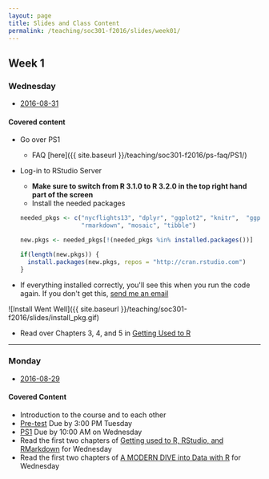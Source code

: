 ```yaml
---
layout: page
title: Slides and Class Content
permalink: /teaching/soc301-f2016/slides/week01/
---
```


## Week 1

### Wednesday
- <a href = "{{ site.baseurl }}/teaching/soc301-f2016/slides/week-01/01b.html">2016-08-31</a>

#### Covered content
- Go over PS1
    - FAQ [here]({{ site.baseurl }}/teaching/soc301-f2016/ps-faq/PS1/)
- Log-in to RStudio Server
    - **Make sure to switch from R 3.1.0 to R 3.2.0 in the top right hand part of the screen**
    - Install the needed packages
    
    ```r
    needed_pkgs <- c("nycflights13", "dplyr", "ggplot2", "knitr",  "ggplot2movies", "dygraphs", 
                     "rmarkdown", "mosaic", "tibble")

    new.pkgs <- needed_pkgs[!(needed_pkgs %in% installed.packages())]

    if(length(new.pkgs)) {
      install.packages(new.pkgs, repos = "http://cran.rstudio.com")
    }
    ```

- If everything installed correctly, you'll see this when you run the code again.  If you don't get this, [send me an email](mailto:chester@pacificu.edu)   

![Install Went Well]({{ site.baseurl }}/teaching/soc301-f2016/slides/install_pkg.gif)

- Read over Chapters 3, 4, and 5 in [Getting Used to R](http://ismayc.github.io/rbasics-book)
    
***

### Monday
- <a href = "{{ site.baseurl }}/teaching/soc301-f2016/slides/week-01/01a.html">2016-08-29</a>

#### Covered Content
- Introduction to the course and to each other
- [Pre-test](https://www.surveymonkey.com/r/XSYDHJB) Due by 3:00 PM Tuesday
- [PS1](https://goo.gl/forms/kOCJIEMpS1i8lqgn1) Due by 10:00 AM on Wednesday
- Read the first two chapters of [Getting used to R, RStudio, and RMarkdown](http://ismayc.github.io/rbasics-book) for Wednesday
- Read the first two chapters of [A MODERN DIVE into Data with R](https://ismayc.github.io/moderndiver-book/) for Wednesday